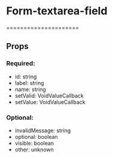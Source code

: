 
# Form-textarea-field
=====================
## Props

### Required:
  - id: string
  - label: string
  - name: string
  - setValid: VoidValueCallback<boolean>
  - setValue: VoidValueCallback<string>

### Optional:
  - invalidMessage: string
  - optional: boolean
  - visible: boolean
  - other: unknown
